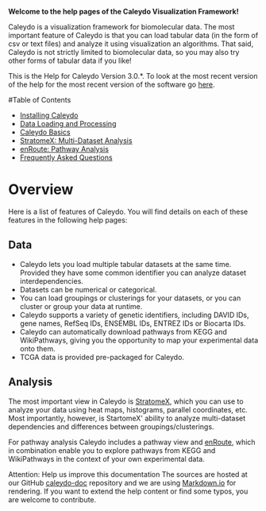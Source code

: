 **Welcome to the help pages of the Caleydo Visualization Framework!**

Caleydo is a visualization framework for biomolecular data. The most important feature of Caleydo is that you can load tabular data (in the form of csv or text files) and analyze it using visualization an algorithms. That said, Caleydo is not strictly limited to biomolecular data, so you may also try other forms of tabular data if you like!

This is the Help for Caleydo Version 3.0.*. To look at the most recent version of the help for the most recent version of the software go [here](..).

#Table of Contents

 * [Installing Caleydo](install.md)
 * [Data Loading and Processing](data.md)
 * [Caleydo Basics](basics.md)
 * [StratomeX: Multi-Dataset Analysis](views/stratomex.md)
 * [enRoute: Pathway Analysis](views/enroute.md)
 * [Frequently Asked Questions](faq.md)

# Overview
Here is a list of features of Caleydo. You will find details on each of these features in the following help pages:

## Data
 * Caleydo lets you load multiple tabular datasets at the same time. Provided they have some common identifier you can analyze dataset interdependencies.
 * Datasets can be numerical or categorical.
 * You can load groupings or clusterings for your datasets, or you can cluster or group your data at runtime.
 * Caleydo supports a variety of genetic identifiers, including DAVID IDs, gene names, RefSeq IDs, ENSEMBL IDs, ENTREZ IDs or Biocarta IDs.
 * Caleydo can automatically download pathways from KEGG and WikiPathways, giving you the opportunity to map your experimental data onto them.
 * TCGA data is provided pre-packaged for Caleydo.

## Analysis
The most important view in Caleydo is [StratomeX](views/stratomex.md), which you can use to analyze your data using heat maps, histograms, parallel coordinates, etc. Most importantly, however, is StartomeX' ability to analyze multi-dataset dependencies and differences between groupings/clusterings.

For pathway analysis Caleydo includes a pathway view and [enRoute](views/enroute.md), which in combination enable you to explore pathways from KEGG and WikiPathways in the context of your own experimental data. 
 

Attention: Help us improve this documentation
The sources are hosted at our GitHub [caleydo-doc](https://github.com/Caleydo/caleydo-doc) repository and we are using [Markdown.io](http://markdown.io) for rendering. If you want to extend the help content or find some typos, you are welcome to contribute.